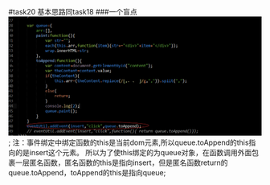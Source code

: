 #task20
		基本思路同task18
###一个盲点
![](image/task20.png);
		注：事件绑定中绑定函数的this是当前dom元素,所以queue.toAppend的this指向的是insert这个元素。
		所以为了使this绑定的为queue对象，在函数调用外面包裹一层匿名函数，匿名函数的this是指向insert，但是匿名函数return的queue.toAppend，toAppend的this是指向queue;



